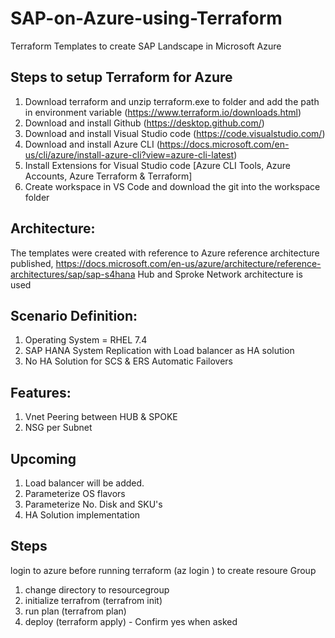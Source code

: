 # SAP-on-Azure-using-Terraform
Terraform Templates to create SAP Landscape in Microsoft Azure

Steps to setup Terraform for Azure
-----------------------------------
1.	Download terraform and unzip terraform.exe to folder and add the path in environment variable (https://www.terraform.io/downloads.html)
2.	Download and install Github (https://desktop.github.com/)
3.	Download and install Visual Studio code (https://code.visualstudio.com/)
4.	Download and install Azure CLI (https://docs.microsoft.com/en-us/cli/azure/install-azure-cli?view=azure-cli-latest)
5.	Install Extensions for Visual Studio code [Azure CLI Tools, Azure Accounts, Azure Terraform & Terraform]
6. Create workspace in VS Code and download the git into the workspace folder


Architecture:
-------------
The templates were created with reference to Azure reference architecture published,  https://docs.microsoft.com/en-us/azure/architecture/reference-architectures/sap/sap-s4hana
Hub and Sproke Network architecture is used

Scenario Definition:
--------------------
1. Operating System = RHEL 7.4
2. SAP HANA System Replication with Load balancer as HA solution
3. No HA Solution for SCS & ERS Automatic Failovers

Features:
---------
1. Vnet Peering between HUB & SPOKE
2. NSG per Subnet



Upcoming
---------
1. Load balancer will be added.
2. Parameterize OS flavors
3. Parameterize No. Disk and SKU's
4. HA Solution implementation


Steps
-----
login to azure before running terraform (az login )
to create resoure Group
1. change directory to resourcegroup
2. initialize terrafrom (terrafrom init)
3. run plan (terrafrom plan)
4. deploy (terraform apply) - Confirm yes when asked